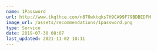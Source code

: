 ```yaml
---
name: 1Password
url: http://www.tkqlhce.com/n870wktqks7H9CA99F79BDBEDFH
image_url: /assets/recommendations/1password.png
type: Service
date: 2019-07-30 08:07
last_updated: 2021-11-02 10:11
---
```

